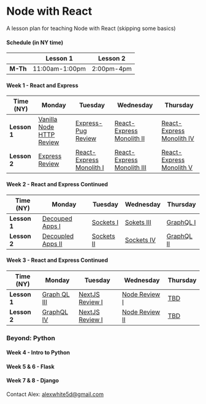 # Node with React

A lesson plan for teaching Node with React (skipping some basics)

#### Schedule (in NY time)

|          | Lesson 1        | Lesson 2    |  
|----------|-----------------|-------------|
| **M-Th** | 11:00am-1:00pm  | 2:00pm-4pm |


#### Week 1 - React and Express
Time (NY)    | Monday                           |    Tuesday                       | Wednesday                          | Thursday                          |
-------------|----------------------------------|----------------------------------|------------------------------------|-----------------------------------|
**Lesson 1** | [Vanilla Node HTTP Review][1-1A] | [Express-Pug Review][1-2A]       | [React-Express Monolith II][1-3A]  | [React-Express Monolith IV][1-4A] | 
**Lesson 2** | [Express Review][1-1B]           | [React-Express Monolith I][1-2B] | [React-Express Monolith III][1-3B] | [React-Express Monolith V][1-4B]  |


<!--- MONDAY --->
[1-1A]: https://github.com/awhit012/Node-React/blob/master/week-1/vanilla-node-review.md
[1-1B]: #
<!--- TUESDAY --->
[1-2A]: #
[1-2B]: #
<!--- WEDNESDAY --->
[1-3A]: #
[1-3B]: #
<!--- THURSDAY --->
[1-4A]: #
[1-4B]: #

#### Week 2 - React and Express Continued

Time (NY)    | Monday                    | Tuesday            | Wednesday          | Thursday          |
-------------|---------------------------|--------------------|--------------------|-------------------|
**Lesson 1** | [Decouped Apps I][1-1A]   | [Sockets I][1-2A]  | [Sokets III][1-3A] | [GraphQL I][1-4A] | 
**Lesson 2** | [Decoupled Apps II][1-1B] | [Sockets II][1-2B] | [Sockets IV][1-3B] | [GraphQL II][1-4B]|


<!--- MONDAY --->
[2-1A]: #
[2-1B]: #
<!--- TUESDAY --->
[2-2A]: #
[2-2B]: #
<!--- WEDNESDAY --->
[2-3A]: #
[2-3B]: #
<!--- THURSDAY --->
[2-4A]: #
[2-4B]: #

#### Week 3 - React and Express Continued
  
Time (NY)    | Monday               | Tuesday                 | Wednesday              | Thursday   |
-------------|----------------------|-------------------------|------------------------|------------|
**Lesson 1** | [Graph QL III][1-1A] | [NextJS Review I][1-2A] | [Node Review I][1-3A]  | [TBD][1-4A]| 
**Lesson 2** | [GraphQL IV][1-1B]   | [NextJS Review I][1-2B] | [Node Review II][1-3B] | [TBD][1-4B]|


<!--- MONDAY --->
[3-1A]: #
[3-1B]: #
<!--- TUESDAY --->
[3-2A]: #
[3-2B]: #
<!--- WEDNESDAY --->
[3-3A]: #
[3-3B]: #
<!--- THURSDAY --->
[3-4A]: #
[3-4B]: #

### Beyond: Python

#### Week 4 - Intro to Python

#### Week 5 & 6 - Flask

#### Week 7 & 8 - Django



Contact Alex: alexwhite5d@gmail.com
